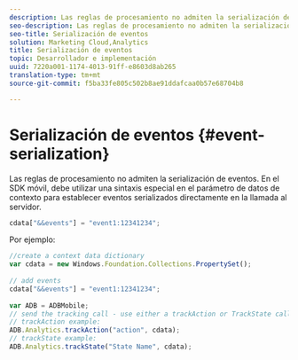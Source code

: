 ```yaml
---
description: Las reglas de procesamiento no admiten la serialización de eventos. En el SDK móvil, debe utilizar una sintaxis especial dentro del parámetro de datos de contexto para establecer eventos serializados directamente en la llamada del servidor.
seo-description: Las reglas de procesamiento no admiten la serialización de eventos. En el SDK móvil, debe utilizar una sintaxis especial dentro del parámetro de datos de contexto para establecer eventos serializados directamente en la llamada del servidor.
seo-title: Serialización de eventos
solution: Marketing Cloud,Analytics
title: Serialización de eventos
topic: Desarrollador e implementación
uuid: 7220a001-1174-4013-91ff-e8603d8ab265
translation-type: tm+mt
source-git-commit: f5ba33fe805c502b8ae91ddafcaa0b57e68704b8

---
```



# Serialización de eventos {#event-serialization}

Las reglas de procesamiento no admiten la serialización de eventos. En el SDK móvil, debe utilizar una sintaxis especial en el parámetro de datos de contexto para establecer eventos serializados directamente en la llamada al servidor.

```js
cdata["&&events"] = "event1:12341234";
```

Por ejemplo:

```js
//create a context data dictionary 
var cdata = new Windows.Foundation.Collections.PropertySet(); 
 
// add events 
cdata["&&events"] = "event1:12341234"; 
 
var ADB = ADBMobile; 
// send the tracking call - use either a trackAction or TrackState call. 
// trackAction example: 
ADB.Analytics.trackAction("action", cdata); 
// trackState example: 
ADB.Analytics.trackState("State Name", cdata);
```

